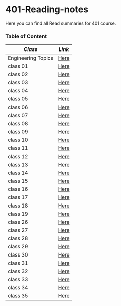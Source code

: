 # 401-Reading-notes
Here you can find all Read summaries for 401 course.

### Table of Content

*Class*             |    *Link*
------------------  |    -----------
Engineering Topics  |    [Here](https://batoolalali.github.io/401-Reading-notes/Engineering%20Topics)
class 01            |    [Here](https://batoolalali.github.io/401-Reading-notes/class01)
class 02            |    [Here](https://batoolalali.github.io/401-Reading-notes/class02)
class 03            |    [Here](https://batoolalali.github.io/401-Reading-notes/class03)
class 04            |    [Here](https://batoolalali.github.io/401-Reading-notes/class04)
class 05            |    [Here](https://batoolalali.github.io/401-Reading-notes/class05)
class 06            |    [Here](https://batoolalali.github.io/401-Reading-notes/class06)
class 07            |    [Here](https://batoolalali.github.io/401-Reading-notes/class07)
class 08            |    [Here](https://batoolalali.github.io/401-Reading-notes/class08)
class 09            |    [Here](https://batoolalali.github.io/401-Reading-notes/class09)
class 10            |    [Here](https://batoolalali.github.io/401-Reading-notes/class10)
class 11            |    [Here](https://batoolalali.github.io/401-Reading-notes/class11)
class 12            |    [Here](https://batoolalali.github.io/401-Reading-notes/class12)
class 13            |    [Here](https://batoolalali.github.io/401-Reading-notes/class13)
class 14            |    [Here](https://batoolalali.github.io/401-Reading-notes/class14)
class 15            |    [Here](https://batoolalali.github.io/401-Reading-notes/class15)
class 16            |    [Here](https://batoolalali.github.io/401-Reading-notes/class16)
class 17            |    [Here](https://batoolalali.github.io/401-Reading-notes/class17)
class 18            |    [Here](https://batoolalali.github.io/401-Reading-notes/class18)
class 19            |    [Here](https://batoolalali.github.io/401-Reading-notes/class19)
class 26            |    [Here](https://batoolalali.github.io/401-Reading-notes/class26)
class 27            |    [Here](https://batoolalali.github.io/401-Reading-notes/class27)
class 28            |    [Here](https://batoolalali.github.io/401-Reading-notes/class28)
class 29            |    [Here](https://batoolalali.github.io/401-Reading-notes/class29)
class 30            |    [Here](https://batoolalali.github.io/401-Reading-notes/class30)
class 31            |    [Here](https://batoolalali.github.io/401-Reading-notes/class31)
class 32            |    [Here](https://batoolalali.github.io/401-Reading-notes/class32)
class 33            |    [Here](https://batoolalali.github.io/401-Reading-notes/class33)
class 34            |    [Here](https://batoolalali.github.io/401-Reading-notes/class34)
class 35            |    [Here](https://batoolalali.github.io/401-Reading-notes/class35)